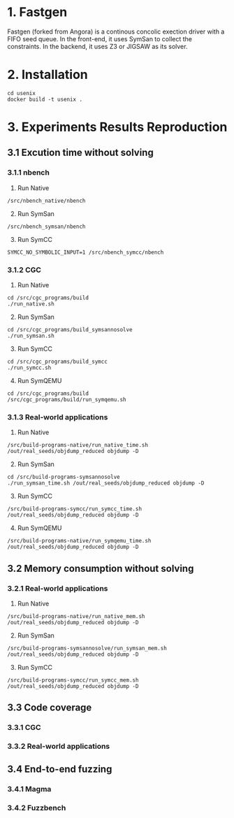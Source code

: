 # 1. Fastgen

Fastgen (forked from Angora) is a continous concolic exection driver with a FIFO seed queue. In the front-end, it uses SymSan to collect the constraints. In the backend, it uses Z3 or JIGSAW as its solver.

# 2. Installation

```
cd usenix
docker build -t usenix .
```

# 3. Experiments Results Reproduction


## 3.1 Excution time without solving 

### 3.1.1 nbench

1. Run Native

```
/src/nbench_native/nbench
```

2. Run SymSan

```
/src/nbench_symsan/nbench
```

3. Run SymCC

```
SYMCC_NO_SYMBOLIC_INPUT=1 /src/nbench_symcc/nbench
```

### 3.1.2 CGC

1. Run Native

```
cd /src/cgc_programs/build
./run_native.sh
```

2. Run SymSan

```
cd /src/cgc_programs/build_symsannosolve
./run_symsan.sh
```

3. Run SymCC

```
cd /src/cgc_programs/build_symcc
./run_symcc.sh
```

4. Run SymQEMU

```
cd /src/cgc_programs/build
/src/cgc_programs/build/run_symqemu.sh
```

### 3.1.3 Real-world applications

1. Run Native

```
/src/build-programs-native/run_native_time.sh /out/real_seeds/objdump_reduced objdump -D
```

2. Run SymSan

```
cd /src/build-programs-symsannosolve
./run_symsan_time.sh /out/real_seeds/objdump_reduced objdump -D
```

3. Run SymCC

```
/src/build-programs-symcc/run_symcc_time.sh /out/real_seeds/objdump_reduced objdump -D
```

4. Run SymQEMU

```
/src/build-programs-native/run_symqemu_time.sh /out/real_seeds/objdump_reduced objdump -D
```

## 3.2 Memory consumption without solving

### 3.2.1 Real-world applications

1. Run Native

```
/src/build-programs-native/run_native_mem.sh /out/real_seeds/objdump_reduced objdump -D
```

2. Run SymSan

```
/src/build-programs-symsannosolve/run_symsan_mem.sh /out/real_seeds/objdump_reduced objdump -D
```

3. Run SymCC

```
/src/build-programs-symcc/run_symcc_mem.sh /out/real_seeds/objdump_reduced objdump -D
```

## 3.3 Code coverage

### 3.3.1 CGC
### 3.3.2 Real-world applications

## 3.4 End-to-end fuzzing

### 3.4.1 Magma
### 3.4.2 Fuzzbench


